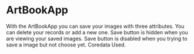 # ArtBookApp

With the ArtBookApp you can save your images with three attributes.
You can delete your records or add a new one.
Save button is hidden when you are viewing your saved images.
Save button is disabled when you trying to save a image but not choose yet.
Coredata Used.
